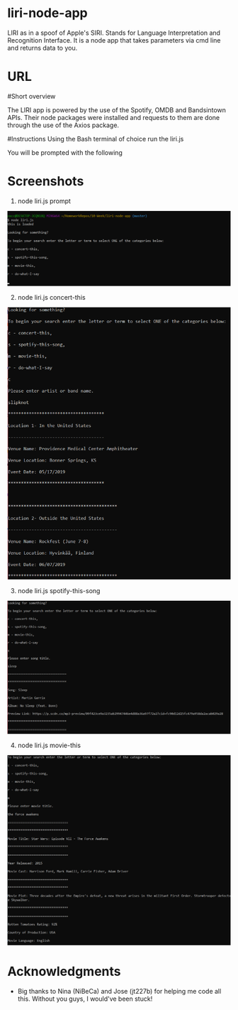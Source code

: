 # liri-node-app
LIRI as in a spoof of Apple's SIRI. Stands for Language Interpretation and Recognition Interface. It is a node app that takes parameters via cmd line and returns data to you.

# URL

#Short overview

The LIRI app is powered by the use of the Spotify, OMDB and Bandsintown APIs. Their node packages were installed and requests to them are done through the use of the Axios package.

#Instructions
Using the Bash terminal of choice run the liri.js 

You will be prompted with the following

<!-- Looking for something?

To begin your search enter the letter or term to select ONE of the categories below:

c - concert-this,

s - spotify-this-song,

m - movie-this,

r - do-what-I-say 

c

Please enter artist or band name.

slipknot

*************************************

Location 1- In the United States

-------------------------------------

Venue Name: Providence Medical Center Amphitheater

Venue Location: Bonner Springs, KS

Event Date: 05/17/2019

*************************************



******************************************

Location 2- Outside the United States

------------------------------------------

Venue Name: Rockfest (June 7-8)

Venue Location: Hyvinkää, Finland

Event Date: 06/07/2019

******************************************
-->

# Screenshots
1. node liri.js prompt
<img width="600" alt="Prompt" src="https://raw.githubusercontent.com/onix-xcc/liri-node-app/master/screenshots/liri1.png">

2. node liri.js concert-this
<img width="600" alt="concertThis" src="https://raw.githubusercontent.com/onix-xcc/liri-node-app/master/screenshots/liriConcert1.png">

3. node liri.js spotify-this-song
<img width="700" alt="spotifyThisSong" src="https://raw.githubusercontent.com/onix-xcc/liri-node-app/master/screenshots/liriSpotify.png">

4. node liri.js movie-this
<img width="900" alt="movieThis" src="https://raw.githubusercontent.com/onix-xcc/liri-node-app/master/screenshots/liriOMDB.png">

# Acknowledgments

* Big thanks to Nina (NiBeCa) and Jose (jt227b) for helping me code all this. Without you guys, I would've been stuck! 


